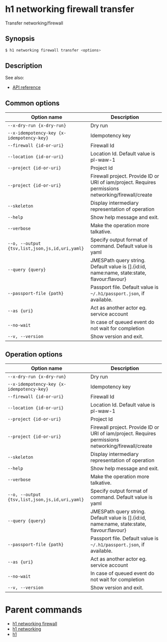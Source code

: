 
# h1 networking firewall transfer

Transfer networking/firewall

## Synopsis

```bash
$ h1 networking firewall transfer <options>
```

## Description

See also:

* [API reference](https://api.hyperone.com/v2/docs#operation/networking_project_firewall_transfer)

## Common options

| Option name                                        | Description                                                                                         |
| -------------------------------------------------- | --------------------------------------------------------------------------------------------------- |
| ```--x-dry-run {x-dry-run}```                      | Dry run                                                                                             |
| ```--x-idempotency-key {x-idempotency-key}```      | Idempotency key                                                                                     |
| ```--firewall {id-or-uri}```                       | Firewall Id                                                                                         |
| ```--location {id-or-uri}```                       | Location Id. Default value is pl-waw-1                                                              |
| ```--project {id-or-uri}```                        | Project Id                                                                                          |
| ```--project {id-or-uri}```                        | Firewall project. Provide ID or URI of iam/project. Requires permissions networking/firewall/create |
| ```--skeleton```                                   | Display intermediary representation of operation                                                    |
| ```--help```                                       | Show help message and exit.                                                                         |
| ```--verbose```                                    | Make the operation more talkative.                                                                  |
| ```--o, --output {tsv,list,json,js,id,uri,yaml}``` | Specify output format of command. Default value is yaml                                             |
| ```--query {query}```                              | JMESPath query string. Default value is [].\{id:id, name:name, state:state, flavour:flavour\}       |
| ```--passport-file {path}```                       | Passport file. Default value is ```~/.h1/passport.json```, if available.                            |
| ```--as {uri}```                                   | Act as another actor eg. service account                                                            |
| ```--no-wait```                                    | In case of queued event do not wait for completion                                                  |
| ```--v, --version```                               | Show version and exit.                                                                              |

## Operation options

| Option name                                        | Description                                                                                         |
| -------------------------------------------------- | --------------------------------------------------------------------------------------------------- |
| ```--x-dry-run {x-dry-run}```                      | Dry run                                                                                             |
| ```--x-idempotency-key {x-idempotency-key}```      | Idempotency key                                                                                     |
| ```--firewall {id-or-uri}```                       | Firewall Id                                                                                         |
| ```--location {id-or-uri}```                       | Location Id. Default value is pl-waw-1                                                              |
| ```--project {id-or-uri}```                        | Project Id                                                                                          |
| ```--project {id-or-uri}```                        | Firewall project. Provide ID or URI of iam/project. Requires permissions networking/firewall/create |
| ```--skeleton```                                   | Display intermediary representation of operation                                                    |
| ```--help```                                       | Show help message and exit.                                                                         |
| ```--verbose```                                    | Make the operation more talkative.                                                                  |
| ```--o, --output {tsv,list,json,js,id,uri,yaml}``` | Specify output format of command. Default value is yaml                                             |
| ```--query {query}```                              | JMESPath query string. Default value is [].\{id:id, name:name, state:state, flavour:flavour\}       |
| ```--passport-file {path}```                       | Passport file. Default value is ```~/.h1/passport.json```, if available.                            |
| ```--as {uri}```                                   | Act as another actor eg. service account                                                            |
| ```--no-wait```                                    | In case of queued event do not wait for completion                                                  |
| ```--v, --version```                               | Show version and exit.                                                                              |

# Parent commands

* [h1 networking firewall](./../README.md)
* [h1 networking](./../../README.md)
* [h1](./../../../README.md)
